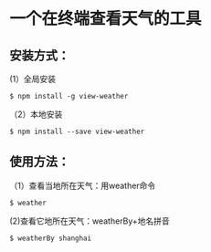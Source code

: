 # 一个在终端查看天气的工具

## 安装方式：</br>
(1）全局安装

    $ npm install -g view-weather
     
（2）本地安装

    $ npm install --save view-weather
    
## 使用方法：
（1）查看当地所在天气：用weather命令

    $ weather
    
(2)查看它地所在天气：weatherBy+地名拼音

    $ weatherBy shanghai
 
